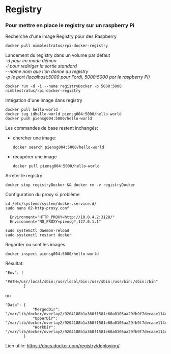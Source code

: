 # Registry

### Pour mettre en place le registry sur un raspberry Pi
Recherche d'une image Registry pour des Raspberry

    docker pull nimblestratus/rpi-docker-registry

Lancement du registry dans un volume par défaut  
*-d pour en mode démon*  
*-i pour rediriger la sortie standard*  
*--name nom que l'on donne au registry*  
*-p le port (localhost:5000 pour l'ordi, 5000:5000 por le raspberry Pi)*   

    docker run -d -i --name registryDocker -p 5000:5000   nimblestratus/rpi-docker-registry  


Intégation d'une image dans registry

    docker pull hello-world
    docker tag idhello-world piensg004:5000/hello-world
    docker push piensg004:5000/hello-world

Les commandes de base restent inchangés:
- chercher une image:

      docker search piensg004:5000/hello-world

- récupérer une image

      docker pull piensg004:5000/hello-world

Arreter le registry

    docker stop registryDocker && docker rm -v registryDocker

Configuration du proxy si problème

    cd /etc/systemd/system/docker.service.d/
    sudo nano 02-http-proxy.conf

      Environment="HTTP_PROXY=http://10.0.4.2:3128/"
      Environment="NO_PROXY=piensg*,127.0.1.1"

    sudo systemctl daemon-reload
    sudo systemctl restart docker
    
Regarder ou sont les images 
    
    docker inspect piensg004:5000/hello-world
    
Résultat: 

    "Env": [  
                "PATH=/usr/local/sbin:/usr/local/bin:/usr/sbin:/usr/bin:/sbin:/bin"  
            ]  
            
ou  
   
    "Data": {  
                "MergedDir": "/var/lib/docker/overlay2/9204188b1a368f1581e60a0105aa29fb9f7decaae114e741031fddf101101eeb/merged",  
                "UpperDir": "/var/lib/docker/overlay2/9204188b1a368f1581e60a0105aa29fb9f7decaae114e741031fddf101101eeb/diff",  
                "WorkDir": "/var/lib/docker/overlay2/9204188b1a368f1581e60a0105aa29fb9f7decaae114e741031fddf101101eeb/work"  
            }  
         
    

Lien utile:
https://docs.docker.com/registry/deploying/
